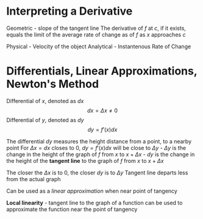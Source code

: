 # Interpreting a Derivative

Geometric - slope of the tangent line
The derivative of $f$ at $c$, if it exists, equals the limit of the average rate of change as of $f$ as $x$ approaches $c$

Physical - Velocity of the object
Analytical - Instantenous Rate of Change

# Differentials, Linear Approximations, Newton's Method

Differential of $x$, denoted as $dx$
$$dx=\Delta x\not=0$$
Differential of $y$, denoted as $dy$
$$dy=f'(x)dx$$

The differential $dy$ measures the height distance from a point, to a nearby point
For $\Delta x=dx$ closes to 0, $dy=f'(x)dx$ will be close to $\Delta y$
	- $\Delta y$ is the change in the height of the graph of $f$ from $x$ to $x+\Delta x$
	- $dy$ is the change in the height of the **tangent line** to the graph of $f$ from $x$ to $x+\Delta x$

The closer the $\Delta x$ is to 0, the closer $dy$ is to $\Delta y$
Tangent line departs less from the actual graph

Can be used as a *linear approximation* when near point of tangency

**Local linearity** - tangent line to the graph of a function can be used to approximate the function near the point of tangency


